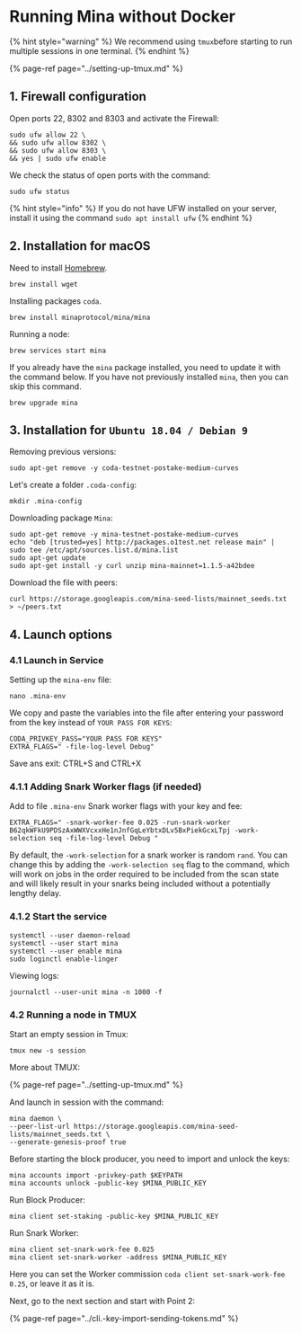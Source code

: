 # Running Mina without Docker

{% hint style="warning" %}
We recommend using `tmux`before starting to run multiple sessions in one terminal.
{% endhint %}

{% page-ref page="../setting-up-tmux.md" %}

## 1. Firewall configuration

Open ports 22, 8302 and 8303 and activate the Firewall:

```text
sudo ufw allow 22 \
&& sudo ufw allow 8302 \
&& sudo ufw allow 8303 \
&& yes | sudo ufw enable
```

We check the status of open ports with the command:

```text
sudo ufw status
```

{% hint style="info" %}
If you do not have UFW installed on your server, install it using the command `sudo apt install ufw`
{% endhint %}

## 2. Installation for macOS

Need to install [Homebrew](https://brew.sh/).

```text
brew install wget
```

Installing packages `coda`.

```text
brew install minaprotocol/mina/mina
```

Running a node:

```text
brew services start mina
```

If you already have the `mina` package installed, you need to update it with the command below. If you have not previously installed `mina`, then you can skip this command.

```text
brew upgrade mina
```

## 3. Installation for `Ubuntu 18.04 / Debian 9`

Removing previous versions:

```text
sudo apt-get remove -y coda-testnet-postake-medium-curves
```

Let's create a folder `.coda-config`:

```text
mkdir .mina-config
```

Downloading package `Mina`:

```text
sudo apt-get remove -y mina-testnet-postake-medium-curves
echo "deb [trusted=yes] http://packages.o1test.net release main" | sudo tee /etc/apt/sources.list.d/mina.list
sudo apt-get update
sudo apt-get install -y curl unzip mina-mainnet=1.1.5-a42bdee
```

Download the file with peers:

```text
curl https://storage.googleapis.com/mina-seed-lists/mainnet_seeds.txt > ~/peers.txt
```

## 4. Launch options

### 4.1 Launch in Service

Setting up the `mina-env` file:

```text
nano .mina-env
```

We copy and paste the variables into the file after entering your password from the key instead of `YOUR PASS FOR KEYS`:

```text
CODA_PRIVKEY_PASS="YOUR PASS FOR KEYS"
EXTRA_FLAGS=" -file-log-level Debug"
```

Save ans exit: CTRL+S and CTRL+X

### 4.1.1 Adding Snark Worker flags \(if needed\)

Add to file `.mina-env` Snark worker flags with your key and fee:

```text
EXTRA_FLAGS=" -snark-worker-fee 0.025 -run-snark-worker B62qkWFkU9PDSzAxWWXVcxxHe1nJnfGqLeYbtxDLv5BxPiekGcxLTpj -work-selection seq -file-log-level Debug "
```

By default, the `-work-selection` for a snark worker is random `rand`. You can change this by adding the `-work-selection seq` flag to the command, which will work on jobs in the order required to be included from the scan state and will likely result in your snarks being included without a potentially lengthy delay.

### 4.1.2 Start the service

```text
systemctl --user daemon-reload
systemctl --user start mina
systemctl --user enable mina
sudo loginctl enable-linger
```

Viewing logs:

```text
journalctl --user-unit mina -n 1000 -f
```

### 4.2 Running a node in TMUX

Start an empty session in Tmux:

```text
tmux new -s session
```

More about TMUX:

{% page-ref page="../setting-up-tmux.md" %}

And launch in session with the command:

```text
mina daemon \
--peer-list-url https://storage.googleapis.com/mina-seed-lists/mainnet_seeds.txt \
--generate-genesis-proof true
```

Before starting the block producer, you need to import and unlock the keys:

```text
mina accounts import -privkey-path $KEYPATH
mina accounts unlock -public-key $MINA_PUBLIC_KEY
```

Run Block Producer:

```text
mina client set-staking -public-key $MINA_PUBLIC_KEY
```

Run Snark Worker:

```text
mina client set-snark-work-fee 0.025
mina client set-snark-worker -address $MINA_PUBLIC_KEY
```

Here you can set the Worker commission `coda client set-snark-work-fee 0.25`, or leave it as it is. 

Next, go to the next section and start with Point 2:

{% page-ref page="../cli.-key-import-sending-tokens.md" %}


